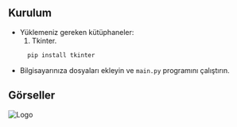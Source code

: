 ## Kurulum

+ Yüklemeniz gereken kütüphaneler:
  1. Tkinter.
    ```bash
      pip install tkinter
     ```
  
- Bilgisayarınıza dosyaları ekleyin ve `main.py` programını çalıştırın.
  
 ## Görseller

![Logo](https://i.hizliresim.com/td7gd4t.jpg)
